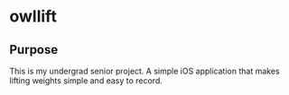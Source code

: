 # owllift

## Purpose
This is my undergrad senior project. A simple iOS application that makes lifting weights simple and easy to record.
